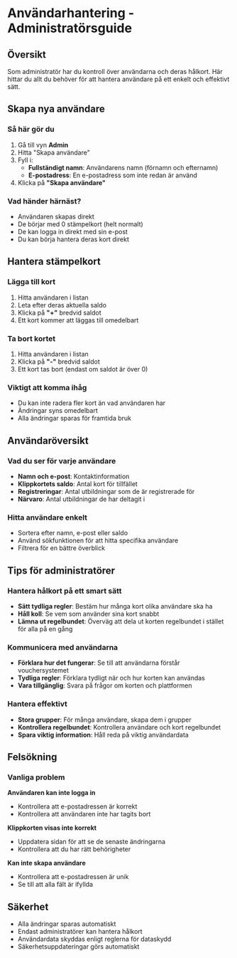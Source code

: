 # Användarhantering - Administratörsguide

## Översikt

Som administratör har du kontroll över användarna och deras hålkort. Här hittar du allt du behöver för att hantera användare på ett enkelt och effektivt sätt.

## Skapa nya användare

### Så här gör du
1. Gå till vyn **Admin**
2. Hitta "Skapa användare"
3. Fyll i:
   - **Fullständigt namn**: Användarens namn (förnamn och efternamn)
   - **E-postadress**: En e-postadress som inte redan är använd
4. Klicka på **"Skapa användare"**

### Vad händer härnäst?
- Användaren skapas direkt
- De börjar med 0 stämpelkort (helt normalt)
- De kan logga in direkt med sin e-post
- Du kan börja hantera deras kort direkt

## Hantera stämpelkort

### Lägga till kort
1. Hitta användaren i listan
2. Leta efter deras aktuella saldo
3. Klicka på **"+"** bredvid saldot
4. Ett kort kommer att läggas till omedelbart

### Ta bort kortet
1. Hitta användaren i listan
2. Klicka på **"-"** bredvid saldot
3. Ett kort tas bort (endast om saldot är över 0)

### Viktigt att komma ihåg
- Du kan inte radera fler kort än vad användaren har
- Ändringar syns omedelbart
- Alla ändringar sparas för framtida bruk

## Användaröversikt

### Vad du ser för varje användare
- **Namn och e-post**: Kontaktinformation
- **Klippkortets saldo**: Antal kort för tillfället
- **Registreringar**: Antal utbildningar som de är registrerade för
- **Närvaro**: Antal utbildningar de har deltagit i

### Hitta användare enkelt
- Sortera efter namn, e-post eller saldo
- Använd sökfunktionen för att hitta specifika användare
- Filtrera för en bättre överblick

## Tips för administratörer

### Hantera hålkort på ett smart sätt
- **Sätt tydliga regler**: Bestäm hur många kort olika användare ska ha
- **Håll koll**: Se vem som använder sina kort snabbt
- **Lämna ut regelbundet**: Överväg att dela ut korten regelbundet i stället för alla på en gång

### Kommunicera med användarna
- **Förklara hur det fungerar**: Se till att användarna förstår vouchersystemet
- **Tydliga regler**: Förklara tydligt när och hur korten kan användas
- **Vara tillgänglig**: Svara på frågor om korten och plattformen

### Hantera effektivt
- **Stora grupper**: För många användare, skapa dem i grupper
- **Kontrollera regelbundet**: Kontrollera användare och kort regelbundet
- **Spara viktig information**: Håll reda på viktig användardata

## Felsökning

### Vanliga problem
**Användaren kan inte logga in**
- Kontrollera att e-postadressen är korrekt
- Kontrollera att användaren inte har tagits bort

**Klippkorten visas inte korrekt**
- Uppdatera sidan för att se de senaste ändringarna
- Kontrollera att du har rätt behörigheter

**Kan inte skapa användare**
- Kontrollera att e-postadressen är unik
- Se till att alla fält är ifyllda

## Säkerhet

- Alla ändringar sparas automatiskt
- Endast administratörer kan hantera hålkort
- Användardata skyddas enligt reglerna för dataskydd
- Säkerhetsuppdateringar görs automatiskt
